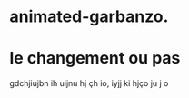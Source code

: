 # animated-garbanzo.

<h1>le changement ou pas</h1>
<p>gdchjiujbn ih uijnu hj çh io, iyjj ki hjço ju j o</p>